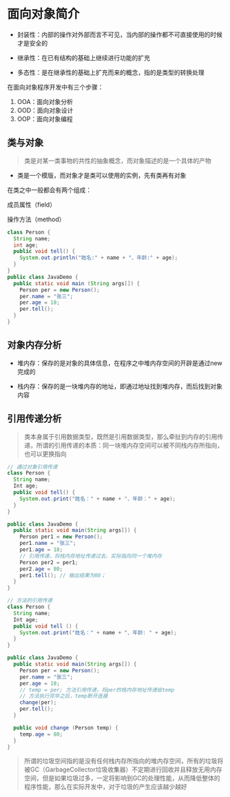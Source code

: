 # 面向对象简介

* 封装性：内部的操作对外部而言不可见，当内部的操作都不可直接使用的时候才是安全的

* 继承性：在已有结构的基础上继续进行功能的扩充

* 多态性：是在继承性的基础上扩充而来的概念，指的是类型的转换处理

在面向对象程序开发中有三个步骤：

1. OOA：面向对象分析
2. OOD：面向对象设计
3. OOP：面向对象编程

## 类与对象
 
> 类是对某一类事物的共性的抽象概念，而对象描述的是一个具体的产物

* 类是一个模版，而对象才是类可以使用的实例，先有类再有对象

在类之中一般都会有两个组成：

成员属性（field）

操作方法（method）

``` java
class Person {
  String name;
  int age;
  public void tell() {
    System.out.println("姓名:" + name + "、年龄:" + age);
  }
}
public class JavaDemo {
  public static void main (String args[]) {
    Person per = new Person();
    per.name = "张三";
    per.age = 18;
    per.tell();
  }
}
```

## 对象内存分析

* 堆内存：保存的是对象的具体信息，在程序之中堆内存空间的开辟是通过new完成的

* 栈内存：保存的是一块堆内存的地址，即通过地址找到堆内存，而后找到对象内容

## 引用传递分析

> 类本身属于引用数据类型，既然是引用数据类型，那么牵扯到内存的引用传递，所谓的引用传递的本质：同一块堆内存空间可以被不同栈内存所指向，也可以更换指向

``` java
// 通过对象引用传递
class Person {
  String name;
  Int age;
  public void tell() {
    System.out.print("姓名：" + name + "、年龄：" + age);
  }
}

public class JavaDemo {
  public static void main(String args[]) {
    Person per1 = new Person();
    per1.name = "张三";
    per1.age = 18;
    // 引用传递，将栈内存地址传递过去，实际指向同一个堆内存
    Person per2 = per1;
    per2.age = 80;
    per1.tell(); // 输出结果为80；
  }
}
```

``` java
// 方法的引用传递
class Person {
  String name;
  Int age;
  public void tell () {
    System.out.print("姓名：" + name + "、年龄: " + age);
  }
}

public class JavaDemo {
  public static void main(String args[]) {
    Person per = new Person();
    per.name = "张三";
    per.age = 18;
    // temp = per; 方法引用传递，将per的栈内存地址传递给temp
    // 方法执行完毕之后，temp断开连接
    change(per);
    per.tell();
  }

  public void change (Person temp) {
    temp.age = 80;
  }
}
```

> 所谓的垃圾空间指的是没有任何栈内存所指向的堆内存空间，所有的垃圾将被GC（GarbageCollector垃圾收集器）不定期进行回收并且释放无用内存空间，但是如果垃圾过多，一定将影响到GC的处理性能，从而降低整体的程序性能，那么在实际开发中，对于垃圾的产生应该越少越好
